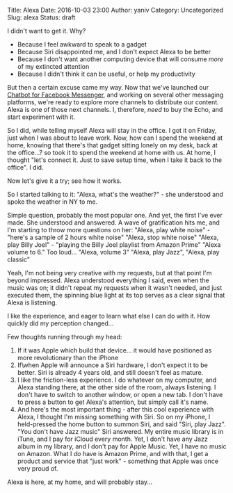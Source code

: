 Title: Alexa
Date: 2016-10-03 23:00
Author: yaniv
Category: Uncategorized
Slug: alexa
Status: draft

I didn't want to get it. Why?

-   Because I feel awkward to speak to a gadget
-   Because Siri disappointed me, and I don't expect Alexa to be better
-   Because I don't want another computing device that will consume
    *more* of my extincted attention
-   Because I didn't think it can be useful, or help my productivity

But then a certain excuse came my way. Now that we've launched our
[Chatbot for Facebook Messenger](http://m.me/outbrain), and working on
several other messaging platforms, we're ready to explore more channels
to distribute our content. Alexa is one of those next channels. I,
therefore, *need* to buy the Echo, and start experiment with it.

So I did, while telling myself Alexa will stay in the office. I got it
on Friday, just when I was about to leave work. Now, how can I spend the
weekend at home, knowing that there's that gadget sitting lonely on my
desk, back at the office...? so took it to spend the weekend at home
with us. At home, I thought "let's connect it. Just to save setup time,
when I take it back to the office". I did.

Now let's give it a try; see how it works.

So I started talking to it: "Alexa, what's the weather?" - she
understood and spoke the weather in NY to me.

Simple question, probably the most popular one. And yet, the first I've
ever made. She understood and answered. A wave of gratification hits me,
and I'm starting to throw more questions on her: "Alexa, play white
noise" - "here's a sample of 2 hours white noise" "Alexa, stop white
noise" "Alexa, play Billy Joel" - "playing the Billy Joel playlist from
Amazon Prime" "Alexa volume to 6." Too loud... "Alexa, volume 3" "Alexa,
play Jazz", "Alexa, play classic"

Yeah, I'm not being very creative with my requests, but at that point
I'm beyond impressed. Alexa understood everything I said, even when the
music was on; it didn't repeat my requests when it wasn't needed, and
just executed them, the spinning blue light at its top serves as a clear
signal that Alexa is listening.

I like the experience, and eager to learn what else I can do with it.
How quickly did my perception changed...

Few thoughts running through my head:

1.  If it was Apple which build that device... it would have positioned
    as more revolutionary than the iPhone
2.  If\\when Apple will announce a Siri hardware, I don't expect it to
    be better. Siri is already 4 years old, and still doesn't feel
    as mature.
3.  I like the friction-less experience. I do whatever on my computer,
    and Alexa standing there, at the other side of the room,
    always listening. I don't have to switch to another window, or open
    a new tab. I don't have to press a button to get Alexa's attention,
    but simply call it's name.
4.  And here's the most important thing - after this cool experience
    with Alexa, I thought I'm missing something with Siri. So on my
    iPhone, I held-pressed the home button to summon Siri, and said
    "Siri, play Jazz". "You don't have Jazz music" Siri answered. My
    entire music library is in iTune, and I pay for iCloud every month.
    Yet, I don't have any Jazz album in my library, and I don't pay for
    Apple Music. Yet, I have no music on Amazon. What I *do* have is
    Amazon Prime, and with that, I get a product and service that "just
    work" - something that Apple was once very proud of.

Alexa is here, at my home, and will probably stay...
